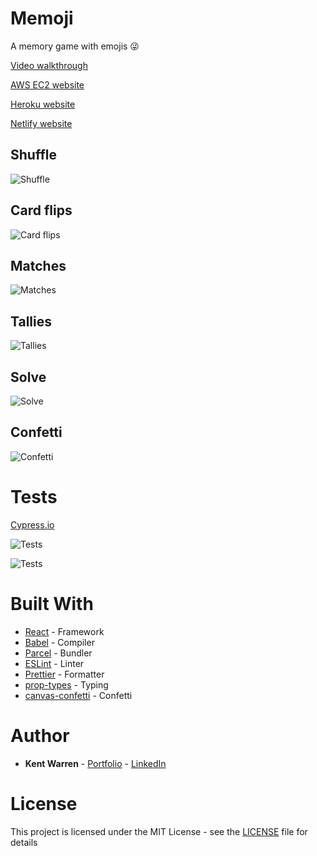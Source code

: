 # Memoji

A memory game with emojis 😜

[Video walkthrough](https://youtu.be/ll-iirduROs)

[AWS EC2 website](http://ec2-34-207-57-108.compute-1.amazonaws.com:5500/)

[Heroku website](https://memoji-memory-game.herokuapp.com/)

[Netlify website](https://memoji-memory-game.netlify.app/)

## Shuffle

![Shuffle](./gifs/shuffle.gif)

## Card flips

![Card flips](./gifs/card-flip.gif)

## Matches

![Matches](./gifs/matches.gif)

## Tallies

![Tallies](./gifs/tallies.gif)

## Solve

![Solve](./gifs/solve.gif)

## Confetti

![Confetti](./gifs/confetti.gif)

# Tests

[Cypress.io](https://www.cypress.io/)

![Tests](./gifs/tests.gif)

![Tests](./gifs/tests.png)

# Built With

- [React](https://reactjs.org/) - Framework
- [Babel](https://babeljs.io/) - Compiler
- [Parcel](https://parceljs.org/) - Bundler
- [ESLint](https://eslint.org/) - Linter
- [Prettier](https://prettier.io/) - Formatter
- [prop-types](https://www.npmjs.com/package/prop-types) - Typing
- [canvas-confetti](https://www.npmjs.com/package/canvas-confetti) - Confetti

# Author

- **Kent Warren** - [Portfolio](https://kent-warren.bss.design/) - [LinkedIn](https://www.linkedin.com/in/theartofwarren)

# License

This project is licensed under the MIT License - see the [LICENSE](LICENSE) file for details
